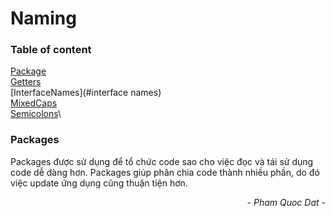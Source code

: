 # Naming

### Table of content

[Package](#package)\
[Getters](#getters)\
[InterfaceNames](#interface names)\
[MixedCaps](#mixedCaps)\
[Semicolons](#semicolons)\


### Packages
Packages được sử dụng để tổ chức code sao cho việc đọc và tái sử dụng code dễ dàng hơn. Packages giúp phân chia code thành nhiều phần, do đó việc update ứng dụng cũng thuận tiện hơn.


*<p style="text-align: end;">- Pham Quoc Dat -</p>*